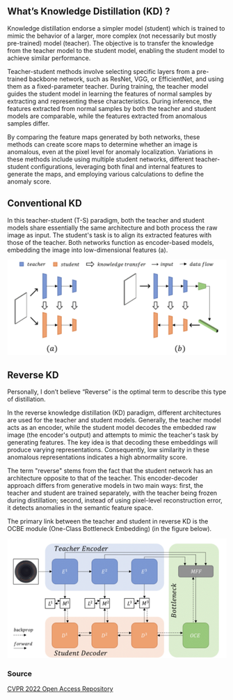 ## **What’s Knowledge Distillation (KD) ?**

Knowledge distillation endorse a simpler model (student) which is trained to mimic the behavior of a larger, more complex (not necessarily but mostly pre-trained) model (teacher). The objective is to transfer the knowledge from the teacher model to the student model, enabling the student model to achieve similar performance.

Teacher-student methods involve selecting specific layers from a pre-trained backbone network, such as ResNet, VGG, or EfficientNet, and using them as a fixed-parameter teacher. During training, the teacher model guides the student model in learning the features of normal samples by extracting and representing these characteristics. During inference, the features extracted from normal samples by both the teacher and student models are comparable, while the features extracted from anomalous samples differ.

By comparing the feature maps generated by both networks, these methods can create score maps to determine whether an image is anomalous, even at the pixel level for anomaly localization. Variations in these methods include using multiple student networks, different teacher-student configurations, leveraging both final and internal features to generate the maps, and employing various calculations to define the anomaly score.

## Conventional KD

In this teacher-student (T-S) paradigm, both the teacher and student models share essentially the same architecture and both process the raw image as input. The student's task is to align its extracted features with those of the teacher. Both networks function as encoder-based models, embedding the image into low-dimensional features (a).

<img src="figures/reverse-kd/comparison.png" alt="drawing" width="800"/>


## Reverse KD

Personally, I don’t believe “Reverse” is the optimal term to describe this type of distillation.

In the reverse knowledge distillation (KD) paradigm, different architectures are used for the teacher and student models. Generally, the teacher model acts as an encoder, while the student model decodes the embedded raw image (the encoder's output) and attempts to mimic the teacher's task by generating features. The key idea is that decoding these embeddings will produce varying representations. Consequently, low similarity in these anomalous representations indicates a high abnormality score.

The term "reverse" stems from the fact that the student network has an architecture opposite to that of the teacher. This encoder-decoder approach differs from generative models in two main ways: first, the teacher and student are trained separately, with the teacher being frozen during distillation; second, instead of using pixel-level reconstruction error, it detects anomalies in the semantic feature space.

The primary link between the teacher and student in reverse KD is the OCBE module (One-Class Bottleneck Embedding) (in the figure below). 

<img src="figures/reverse-kd/overview.png" alt="drawing" width="800"/>



### Source

[CVPR 2022 Open Access Repository](https://openaccess.thecvf.com/content/CVPR2022/html/Deng_Anomaly_Detection_via_Reverse_Distillation_From_One-Class_Embedding_CVPR_2022_paper.html)